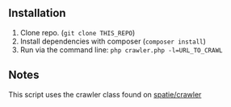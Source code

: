 ## Installation

1. Clone repo. (`git clone THIS_REPO`)
2. Install dependencies with composer (`composer install`)
3. Run via the command line: `php crawler.php -l=URL_TO_CRAWL`

## Notes

This script uses the crawler class found on [spatie/crawler](https://github.com/spatie/crawler)
